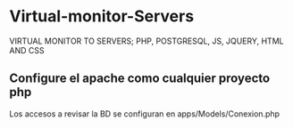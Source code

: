 # Virtual-monitor-Servers
VIRTUAL MONITOR TO SERVERS; PHP, POSTGRESQL, JS, JQUERY, HTML AND CSS

## Configure el apache como cualquier proyecto php
Los accesos a revisar la BD se configuran en apps/Models/Conexion.php
